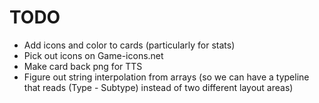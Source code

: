 # TODO
- Add icons and color to cards (particularly for stats)
- Pick out icons on Game-icons.net
- Make card back png for TTS
- Figure out string interpolation from arrays (so we can have a typeline that reads (Type - Subtype) instead of two different layout areas)